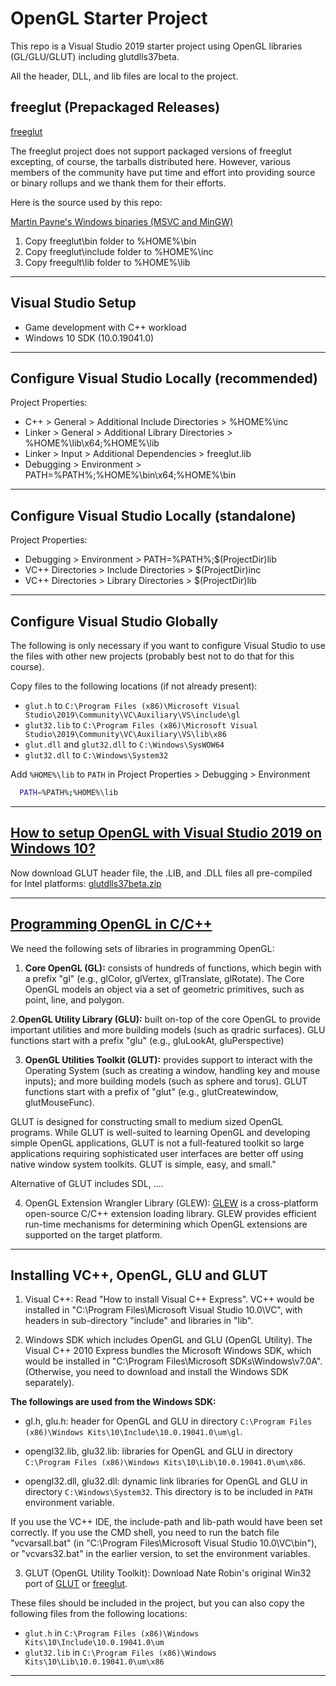 # OpenGL Starter Project

This repo is a Visual Studio 2019 starter project using OpenGL libraries (GL/GLU/GLUT) including glutdlls37beta.

All the header, DLL, and lib files are local to the project.

## freeglut (Prepackaged Releases)

[freeglut](http://freeglut.sourceforge.net/index.php#download)

The freeglut project does not support packaged versions of freeglut excepting, of course, the tarballs distributed here. However, various members of the community have put time and effort into providing source or binary rollups and we thank them for their efforts.

Here is the source used by this repo:

[Martin Payne's Windows binaries (MSVC and MinGW)](https://www.transmissionzero.co.uk/software/freeglut-devel/)

1. Copy freeglut\bin folder to %HOME%\bin
2. Copy freeglut\include folder to %HOME%\inc
3. Copy freegult\lib folder to %HOME%\lib


----------


## Visual Studio Setup

- Game development with C++ workload
- Windows 10 SDK (10.0.19041.0)

----------


## Configure Visual Studio Locally (recommended)

Project Properties:

- C++ > General > Additional Include Directories > %HOME%\inc
- Linker > General > Additional Library Directories > %HOME%\lib\x64;%HOME%\lib
- Linker > Input > Additional Dependencies > freeglut.lib
- Debugging > Environment > PATH=%PATH%;%HOME%\bin\x64;%HOME%\bin


----------


## Configure Visual Studio Locally (standalone)

Project Properties:

- Debugging > Environment > PATH=%PATH%;$(ProjectDir)lib
- VC++ Directories > Include Directories > $(ProjectDir)inc
- VC++ Directories > Library Directories > $(ProjectDir)lib


----------


## Configure Visual Studio Globally

The following is only necessary if you want to configure Visual Studio to use the files with other new projects (probably best not to do that for this course).

Copy files to the following locations (if not already present):

- `glut.h` to `C:\Program Files (x86)\Microsoft Visual Studio\2019\Community\VC\Auxiliary\VS\include\gl`
- `glut32.lib` to `C:\Program Files (x86)\Microsoft Visual Studio\2019\Community\VC\Auxiliary\VS\lib\x86`
- `glut.dll` and `glut32.dll` to `C:\Windows\SysWOW64`
- `glut32.dll` to `C:\Windows\System32`


Add `%HOME%\lib` to `PATH` in Project Properties > Debugging > Environment

```bash
  PATH=%PATH%;%HOME%\lib
```

----------

## [How to setup OpenGL with Visual Studio 2019 on Windows 10?](https://www.geeksforgeeks.org/how-to-setup-opengl-with-visual-studio-2019-on-windows-10/)

Now download GLUT header file, the .LIB, and .DLL files all pre-compiled for Intel platforms: [glutdlls37beta.zip](https://www.opengl.org/resources/libraries/glut/glutdlls37beta.zip)

----------

## [Programming OpenGL in C/C++](https://www3.ntu.edu.sg/home/ehchua/programming/opengl/HowTo_OpenGL_C.html)

We need the following sets of libraries in programming OpenGL:

1. **Core OpenGL (GL):** consists of hundreds of functions, which begin with a prefix "gl" (e.g., glColor, glVertex, glTranslate, glRotate). The Core OpenGL models an object via a set of geometric primitives, such as point, line, and polygon.

2.**OpenGL Utility Library (GLU):** built on-top of the core OpenGL to provide important utilities and more building models (such as qradric surfaces). GLU functions start with a prefix "glu" (e.g., gluLookAt, gluPerspective)

3. **OpenGL Utilities Toolkit (GLUT):** provides support to interact with the Operating System (such as creating a window, handling key and mouse inputs); and more building models (such as sphere and torus). GLUT functions start with a prefix of "glut" (e.g., glutCreatewindow, glutMouseFunc).

GLUT is designed for constructing small to medium sized OpenGL programs. While GLUT is well-suited to learning OpenGL and developing simple OpenGL applications, GLUT is not a full-featured toolkit so large applications requiring sophisticated user interfaces are better off using native window system toolkits. GLUT is simple, easy, and small."

Alternative of GLUT includes SDL, ....

4. OpenGL Extension Wrangler Library (GLEW): [GLEW](http://glew.sourceforge.net/) is a cross-platform open-source C/C++ extension loading library. GLEW provides efficient run-time mechanisms for determining which OpenGL extensions are supported on the target platform.

----------

##  Installing VC++, OpenGL, GLU and GLUT

1. Visual C++: Read "How to install Visual C++ Express". VC++ would be installed in "C:\Program Files\Microsoft Visual Studio 10.0\VC", with headers in sub-directory "include" and libraries in "lib".

2. Windows SDK which includes OpenGL and GLU (OpenGL Utility). The Visual C++ 2010 Express bundles the Microsoft Windows SDK, which would be installed in "C:\Program Files\Microsoft SDKs\Windows\v7.0A". (Otherwise, you need to download and install the Windows SDK separately).

**The followings are used from the Windows SDK:**

- gl.h, glu.h: header for OpenGL and GLU in directory `C:\Program Files (x86)\Windows Kits\10\Include\10.0.19041.0\um\gl`.

- opengl32.lib, glu32.lib: libraries for OpenGL and GLU in directory `C:\Program Files (x86)\Windows Kits\10\Lib\10.0.19041.0\um\x86`.

- opengl32.dll, glu32.dll: dynamic link libraries for OpenGL and GLU in directory `C:\Windows\System32`. This directory is to be included in `PATH` environment variable.

If you use the VC++ IDE, the include-path and lib-path would have been set correctly. If you use the CMD shell, you need to run the batch file "vcvarsall.bat" (in "C:\Program Files\Microsoft Visual Studio 10.0\VC\bin"), or "vcvars32.bat" in the earlier version, to set the environment variables.

3. GLUT (OpenGL Utility Toolkit): Download Nate Robin's original Win32 port of [GLUT](http://www.xmission.com/~nate/glut.html) or [freeglut](http://freeglut.sourceforge.net). 

These files should be included in the project, but you can also copy the following files from the following locations:

- `glut.h` in `C:\Program Files (x86)\Windows Kits\10\Include\10.0.19041.0\um`
- `glut32.lib` in `C:\Program Files (x86)\Windows Kits\10\Lib\10.0.19041.0\um\x86`

----------


